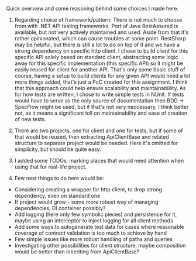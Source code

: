Quick overview and some reasoning behind some choices I made here.

1. Regarding choice of framework/pattern: There is not much to choose from with .NET API testing frameworks. Port of Java RestAssured is available, but not very actively maintained
and used. Aside from that it's rather opinionated, which can cause troubles at some point. RestSharp may be helpful, but there is still a lot to do on top of it and we have a strong
dependency on specific http client. I chose to build client for this specific API solely based on standard client, abstracting some logic away for this specific implementation 
(this specific API) so it might be easily reused for client for another API. That's only some basic stuff of course, having a setup to build clients for any given API would need a lot more
things added, that's just a PoC created for this assignment. I think that this approach could help ensure scalability and maintainablility. As for how tests are written, I chose 
to write simple tests in NUnit. If tests would have to serve as the only source of documentation then BDD -> SpecFlow might be used, but if that's not very neccessary, I think better not,
as it means a significant toll on maintainability and ease of creation of new tests.

2. There are two projects, one for client and one for tests, but if some of that would be reused, then extracting ApiClientBase and related structure to separate project would be needed.
Here it's omitted for simplicity, but should be quite easy.

3. I added some TODOs, marking places that would need attention when using that for real-life project.

4. Few next things to do here would be:
- Considering creating a wrapper for http client, to drop strong dependency, even on standard one
- If project would grow - some more robust way of managing dependencies, DI container possibly?
- Add logging (here only few symbolic pieces) and persistence for it, maybe using an interceptor to inject logging for all client methods
- Add some ways to autogenerate test data for cases where reasonable coverage of contract validation is too much to achieve by hand
- Few simple issues like more robust handling of paths and queries
- Investigating other possibilities for client structure, maybe composition would be better than inheriting from ApiClientBase?